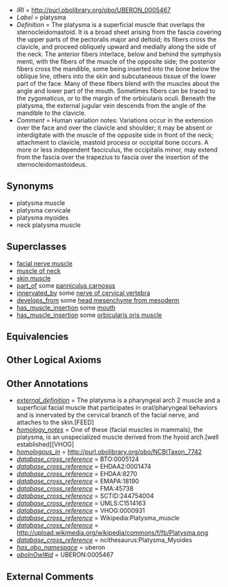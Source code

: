  * *IRI* = http://purl.obolibrary.org/obo/UBERON_0005467
 * *Label* = platysma
 * *Definition* = The platysma is a superficial muscle that overlaps the sternocleidomastoid. It is a broad sheet arising from the fascia covering the upper parts of the pectoralis major and deltoid; its fibers cross the clavicle, and proceed obliquely upward and medially along the side of the neck. The anterior fibers interlace, below and behind the symphysis menti, with the fibers of the muscle of the opposite side; the posterior fibers cross the mandible, some being inserted into the bone below the oblique line, others into the skin and subcutaneous tissue of the lower part of the face. Many of these fibers blend with the muscles about the angle and lower part of the mouth. Sometimes fibers can be traced to the zygomaticus, or to the margin of the orbicularis oculi. Beneath the platysma, the external jugular vein descends from the angle of the mandible to the clavicle.
 * *Comment* = Human variation notes: Variations occur in the extension over the face and over the clavicle and shoulder; it may be absent or interdigitate with the muscle of the opposite side in front of the neck; attachment to clavicle, mastoid process or occipital bone occurs. A more or less independent fasciculus, the occipitalis minor, may extend from the fascia over the trapezius to fascia over the insertion of the sternocleidomastoideus.

## Synonyms

 * platysma muscle
 * platysma cervicale
 * platysma myoides
 * neck platysma muscle

## Superclasses

 * [facial nerve muscle](../../UBERON/77/UBERON_0001577.md)
 * [muscle of neck](../../UBERON/77/UBERON_0002377.md)
 * [skin muscle](../../UBERON/53/UBERON_0004253.md)
 * [part_of](../../BFO/50/BFO_0000050.md) some [panniculus carnosus](../../UBERON/34/UBERON_0010934.md)
 * [innervated_by](../../RO/05/RO_0002005.md) some [nerve of cervical vertebra](../../UBERON/62/UBERON_0000962.md)
 * [develops_from](../../RO/02/RO_0002202.md) some [head mesenchyme from mesoderm](../../UBERON/04/UBERON_0006904.md)
 * [has_muscle_insertion](../../RO/73/RO_0002373.md) some [mouth](../../UBERON/65/UBERON_0000165.md)
 * [has_muscle_insertion](../../RO/73/RO_0002373.md) some [orbicularis oris muscle](../../UBERON/33/UBERON_0010933.md)

## Equivalencies


## Other Logical Axioms


## Other Annotations

 * *[external_definition](../../UBPROP/01/UBPROP_0000001.md)* = The platysma is a pharyngeal arch 2 muscle and a superficial facial muscle that participates in oral/pharyngeal behaviors and is innervated by the cervical branch of the facial nerve, and attaches to the skin.[FEED]
 * *[homology_notes](../../UBPROP/03/UBPROP_0000003.md)* = One of these (facial muscles in mammals), the platysma, is an unspecialized muscle derived from the hyoid arch.[well established][VHOG]
 * *[homologous_in](../../core#homologous/in/core#homologous_in.md)* = http://purl.obolibrary.org/obo/NCBITaxon_7742
 * *[database_cross_reference](../../ef/oboInOwl#hasDbXref.md)* = BTO:0005124
 * *[database_cross_reference](../../ef/oboInOwl#hasDbXref.md)* = EHDAA2:0001474
 * *[database_cross_reference](../../ef/oboInOwl#hasDbXref.md)* = EHDAA:8270
 * *[database_cross_reference](../../ef/oboInOwl#hasDbXref.md)* = EMAPA:18190
 * *[database_cross_reference](../../ef/oboInOwl#hasDbXref.md)* = FMA:45738
 * *[database_cross_reference](../../ef/oboInOwl#hasDbXref.md)* = SCTID:244754004
 * *[database_cross_reference](../../ef/oboInOwl#hasDbXref.md)* = UMLS:C1514163
 * *[database_cross_reference](../../ef/oboInOwl#hasDbXref.md)* = VHOG:0000931
 * *[database_cross_reference](../../ef/oboInOwl#hasDbXref.md)* = Wikipedia:Platysma_muscle
 * *[database_cross_reference](../../ef/oboInOwl#hasDbXref.md)* = http://upload.wikimedia.org/wikipedia/commons/f/fb/Platysma.png
 * *[database_cross_reference](../../ef/oboInOwl#hasDbXref.md)* = ncithesaurus:Platysma_Myoides
 * *[has_obo_namespace](../../ce/oboInOwl#hasOBONamespace.md)* = uberon
 * *[oboInOwl#id](../../id/oboInOwl#id.md)* = UBERON:0005467

## External Comments

